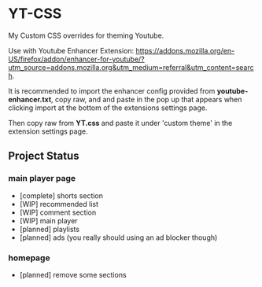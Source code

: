 # YT-CSS
My Custom CSS overrides for theming Youtube.

Use with Youtube Enhancer Extension: https://addons.mozilla.org/en-US/firefox/addon/enhancer-for-youtube/?utm_source=addons.mozilla.org&utm_medium=referral&utm_content=search.

It is recommended to import the enhancer config provided from **youtube-enhancer.txt**, copy raw, and and paste in the pop up that appears when clicking import at the bottom of the extensions settings page.

Then copy raw from **YT.css** and paste it under 'custom theme' in the extension settings page.

## Project Status
### main player page
  - [complete] shorts section
  - [WIP] recommended list
  - [WIP] comment section
  - [WIP] main player
  - [planned] playlists
  - [planned] ads (you really should using an ad blocker though)
### homepage
  - [planned] remove some sections
